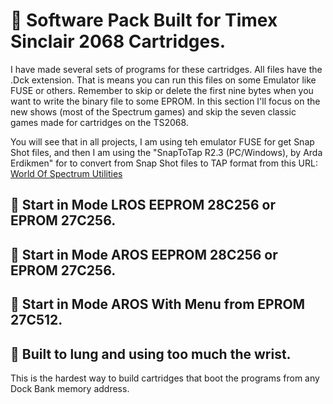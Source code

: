 # 🔹 Software Pack Built for Timex Sinclair 2068 Cartridges.

I have made several sets of programs for these cartridges. All files have the .Dck extension. That is means you can run this files on some Emulator like FUSE or others. Remember to skip or delete the first nine bytes when you want to write the binary file to some EPROM.
In this section I'll focus on the new shows (most of the Spectrum games) and skip the seven classic games made for cartridges on the TS2068.

You will see that in all projects, I am using teh emulator FUSE for get Snap Shot files, and then I am using the "SnapToTap R2.3 (PC/Windows), by Arda Erdikmen" for to convert from Snap Shot files to TAP format  from 
this URL: [World Of Spectrum Utilities](https://worldofspectrum.net/utilities/)

## 🔹 Start in Mode LROS EEPROM 28C256 or EPROM 27C256.

## 🔹 Start in Mode AROS EEPROM 28C256 or EPROM 27C256.

## 🔹 Start in Mode AROS With Menu from EPROM 27C512.

## 🔹 Built to lung and using too much the wrist.
This is the hardest way to build cartridges that boot the programs from any Dock Bank memory address.
